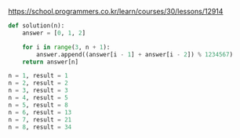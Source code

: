 
https://school.programmers.co.kr/learn/courses/30/lessons/12914

```python
def solution(n):
    answer = [0, 1, 2]

    for i in range(3, n + 1):
        answer.append((answer[i - 1] + answer[i - 2]) % 1234567)
    return answer[n]
```

```python
n = 1, result = 1  
n = 2, result = 2  
n = 3, result = 3  
n = 4, result = 5  
n = 5, result = 8  
n = 6, result = 13  
n = 7, result = 21  
n = 8, result = 34
```
